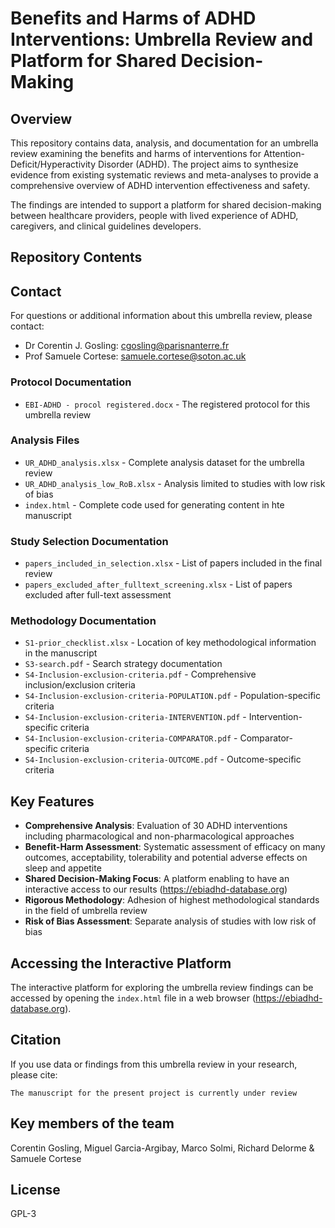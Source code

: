 # Benefits and Harms of ADHD Interventions: Umbrella Review and Platform for Shared Decision-Making

## Overview

This repository contains data, analysis, and documentation for an umbrella review examining the benefits and harms of interventions for Attention-Deficit/Hyperactivity Disorder (ADHD). The project aims to synthesize evidence from existing systematic reviews and meta-analyses to provide a comprehensive overview of ADHD intervention effectiveness and safety.

The findings are intended to support a platform for shared decision-making between healthcare providers, people with lived experience of ADHD, caregivers, and clinical guidelines developers.

## Repository Contents

## Contact

For questions or additional information about this umbrella review, please contact:

- Dr Corentin J. Gosling: cgosling@parisnanterre.fr
- Prof Samuele Cortese: samuele.cortese@soton.ac.uk

### Protocol Documentation

- `EBI-ADHD - procol registered.docx` - The registered protocol for this umbrella review

### Analysis Files

- `UR_ADHD_analysis.xlsx` - Complete analysis dataset for the umbrella review
- `UR_ADHD_analysis_low_RoB.xlsx` - Analysis limited to studies with low risk of bias
- `index.html` - Complete code used for generating content in hte manuscript

### Study Selection Documentation

- `papers_included_in_selection.xlsx` - List of papers included in the final review
- `papers_excluded_after_fulltext_screening.xlsx` - List of papers excluded after full-text assessment

### Methodology Documentation

- `S1-prior_checklist.xlsx` - Location of key methodological information in the manuscript
- `S3-search.pdf` - Search strategy documentation
- `S4-Inclusion-exclusion-criteria.pdf` - Comprehensive inclusion/exclusion criteria
- `S4-Inclusion-exclusion-criteria-POPULATION.pdf` - Population-specific criteria
- `S4-Inclusion-exclusion-criteria-INTERVENTION.pdf` - Intervention-specific criteria
- `S4-Inclusion-exclusion-criteria-COMPARATOR.pdf` - Comparator-specific criteria
- `S4-Inclusion-exclusion-criteria-OUTCOME.pdf` - Outcome-specific criteria

## Key Features

- **Comprehensive Analysis**: Evaluation of 30 ADHD interventions including pharmacological and non-pharmacological approaches
- **Benefit-Harm Assessment**: Systematic assessment of efficacy on many outcomes, acceptability, tolerability and potential adverse effects on sleep and appetite
- **Shared Decision-Making Focus**: A platform enabling to have an interactive access to our results (https://ebiadhd-database.org)
- **Rigorous Methodology**: Adhesion of highest methodological standards in the field of umbrella review
- **Risk of Bias Assessment**: Separate analysis of studies with low risk of bias

## Accessing the Interactive Platform

The interactive platform for exploring the umbrella review findings can be accessed by opening the `index.html` file in a web browser (https://ebiadhd-database.org).

## Citation

If you use data or findings from this umbrella review in your research, please cite:

```
The manuscript for the present project is currently under review
```

## Key members of the team

Corentin Gosling, Miguel Garcia-Argibay, Marco Solmi, Richard Delorme & Samuele Cortese

## License

GPL-3
